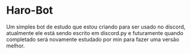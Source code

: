 # Haro-Bot
Um simples bot de estudo que estou criando para ser usado no discord, atualmente ele está sendo escrito em discord.py e futuramente quando completado será novamente estudado por min para fazer uma versão melhor.
